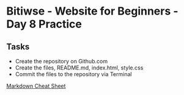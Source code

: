 # Bitiwse - Website for Beginners  - Day 8 Practice
## Tasks
- Create the repository on Github.com
- Create the files, README.md, index.html, style.css
- Commit the files to the repository via Terminal

[Markdown Cheat Sheet](https://www.markdownguide.org/cheat-sheet/)

